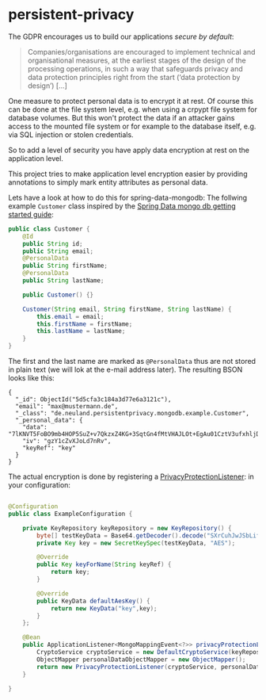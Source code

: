 # persistent-privacy

The GDPR encourages us to build our applications _secure by default_:

> Companies/organisations are encouraged to implement technical and
> organisational measures, at the earliest stages of the design of the
> processing operations, in such a way that  safeguards privacy and data
> protection principles right from the start (‘data protection by design’)
> [...]

One measure to protect personal data is to encrypt it at rest. Of course 
this can be done at the file system level, e.g. when using a crpypt file system
for database volumes. But this won't protect the data if an attacker gains access 
to the mounted file system or for example to the database itself, e.g. via 
SQL injection or stolen credentials.

So to add a level of security you have apply data encryption at rest on the 
application level.

This project tries to make application level encryption easier by providing 
annotations to simply mark entity attributes as personal data.

Lets have a look at how to do this for spring-data-mongodb: The follwing example `Customer` class inspired by the 
[Spring Data mongo db getting started guide](https://spring.io/guides/gs/accessing-data-mongodb/):

```java
public class Customer {
    @Id
    public String id;
    public String email;
    @PersonalData
    public String firstName;
    @PersonalData
    public String lastName;

    public Customer() {}

    Customer(String email, String firstName, String lastName) {
        this.email = email;
        this.firstName = firstName;
        this.lastName = lastName;
    }
}
```

The first and the last name are marked as `@PersonalData` thus are not stored in plain text
(we will lok at the e-mail address later). The resulting BSON looks like this:

```bson
{
  "_id": ObjectId("5d5cfa3c184a3d77e6a3121c"),
  "email": "max@mustermann.de",
  "_class": "de.neuland.persistentprivacy.mongodb.example.Customer",
  "_personal_data": {
    "data": "7lKNVT5FoBO9mb4HOP5SuZ+v7QkzxZ4KG+3SqtGn4fMtVHAJLOt+EgAu01CztV3ufxhljDGI0X0LQUo=",
    "iv": "gzY1cZvXJoLd7nRv",
    "keyRef": "key"
  }
}
```

The actual encryption is done by registering a 
[PrivacyProtectionListener](mongo-adapter/src/main/java/de/neuland/persistentprivacy/mongodb/PrivacyProtectionListener.java):
in your configuration: 

```java

@Configuration
public class ExampleConfiguration {

    private KeyRepository keyRepository = new KeyRepository() {
        byte[] testKeyData = Base64.getDecoder().decode("SXrCuhJwJSbLif8+Ol6wwe5gqHYnM7H6DX2PmBMg8WM=");
        private Key key = new SecretKeySpec(testKeyData, "AES");

        @Override
        public Key keyForName(String keyRef) {
            return key;
        }

        @Override
        public KeyData defaultAesKey() {
            return new KeyData("key",key);
        }
    };

    @Bean
    public ApplicationListener<MongoMappingEvent<?>> privacyProtectionListener() {
        CryptoService cryptoService = new DefaultCryptoService(keyRepository);
        ObjectMapper personalDataObjectMapper = new ObjectMapper();
        return new PrivacyProtectionListener(cryptoService, personalDataObjectMapper);
    }

}
```
